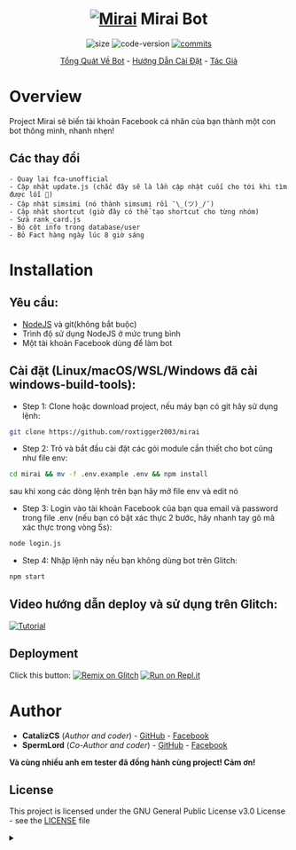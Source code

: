 <h1 align="center">
	<a href="#"><img src="https://i.imgur.com/jdqeKHq.jpg" alt="Mirai"></a>
	Mirai Bot
</h1>
<p align="center">
	<img alt="size" src="https://img.shields.io/github/repo-size/roxtigger2003/mirai.svg?style=flat-square&label=size">
	<img alt="code-version" src="https://img.shields.io/badge/dynamic/json?color=red&label=code%20version&prefix=v&query=%24.version&url=https%3A%2F%2Fraw.githubusercontent.com%2Froxtigger2003%2Fmirai%2Fmaster%2Fpackage.json&style=flat-square">
	<a href="https://github.com/roxtigger2003/mirai/commits"><img alt="commits" src="https://img.shields.io/github/commit-activity/m/roxtigger2003/mirai.svg?label=commit&style=flat-square"></a>
</p>

<p align="center">
	<a href="#Overview">Tổng Quát Về Bot</a>
	-
	<a href="#Installation">Hướng Dẫn Cài Đặt</a>
	-
	<a href="#Author">Tác Giả</a>
</p>

# Overview

Project Mirai sẽ biến tài khoản Facebook cá nhân của bạn thành một con bot thông minh, nhanh nhẹn!

## Các thay đổi
	- Quay lại fca-unofficial
	- Cập nhật update.js (chắc đây sẽ là lần cập nhật cuối cho tới khi tìm được lỗi 🤔)
	- Cập nhật simsimi (nó thành simsumi rồi ¯\_(ツ)_/¯)
	- Cập nhật shortcut (giờ đây có thể tạo shortcut cho từng nhóm)
	- Sửa rank_card.js
	- Bỏ cột info trong database/user
	- Bỏ Fact hàng ngày lúc 8 giờ sáng

# Installation

## Yêu cầu:
  - [NodeJS](https://nodejs.org/en/) và git(không bắt buộc)
  - Trình độ sử dụng NodeJS ở mức trung bình
  - Một tài khoản Facebook dùng để làm bot
 
## Cài đặt (Linux/macOS/WSL/Windows đã cài windows-build-tools):
+ Step 1: Clone hoặc download project, nếu máy bạn có git hãy sử dụng lệnh:
```bash
git clone https://github.com/roxtigger2003/mirai
```
+ Step 2: Trỏ và bắt đầu cài đặt các gói module cần thiết cho bot cũng như file env:
```bash
cd mirai && mv -f .env.example .env && npm install
```
sau khi xong các dòng lệnh trên bạn hãy mở file env và edit nó
+ Step 3: Login vào tài khoản Facebook của bạn qua email và password trong file .env (nếu bạn có bật xác thực 2 bước, hãy nhanh tay gõ mã xác thực trong vòng 5s):
```bash
node login.js
```
+ Step 4: Nhập lệnh này nếu bạn không dùng bot trên Glitch:
```bash
npm start
```

## Video hướng dẫn deploy và sử dụng trên Glitch:
[![Tutorial](https://img.youtube.com/vi/wbfAxyV4n_o/0.jpg)](https://www.youtube.com/watch?v=wbfAxyV4n_o)

## Deployment
Click this button:
[![Remix on Glitch](https://cdn.glitch.com/2703baf2-b643-4da7-ab91-7ee2a2d00b5b%2Fremix-button.svg)](https://glitch.com/edit/#!/import/github/roxtigger2003/mirai)
[![Run on Repl.it](https://repl.it/badge/github/roxtigger2003/mirai)](https://repl.it/github/roxtigger2003/mirai)

# Author
- **CatalizCS** (*Author and coder*) - [GitHub](https://github.com/roxtigger2003) - [Facebook](https://fb.me/Cataliz2k)
- **SpermLord** (*Co-Author and coder*) - [GitHub](https://github.com/spermlord) - [Facebook](https://fb.me/MyNameIsSpermLord)

**Và cùng nhiều anh em tester đã đồng hành cùng project! Cảm ơn!**

## License

This project is licensed under the GNU General Public License v3.0 License - see the [LICENSE](LICENSE) file 
<details>
	<summary></summary>

  ```
  địt con mẹ mày, đéo sài thì cút bố đéo cần mày sân si, con đĩ nứng lồn 👌
  ```
</details>
